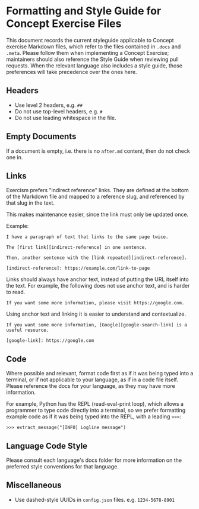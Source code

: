 # Formatting and Style Guide for Concept Exercise Files

This document records the current styleguide applicable to Concept exercise Markdown files, which refer to the files contained in `.docs` and `.meta`. Please follow them when implementing a Concept Exercise; maintainers should also reference the Style Guide when reviewing pull requests. When the relevant language also includes a style guide, those preferences will take precedence over the ones here.

## Headers

 - Use level 2 headers, e.g. `##`
 - Do not use top-level headers, e.g. `#`
 - Do not use leading whitespace in the file.


## Empty Documents

If a document is empty, i.e. there is no `after.md` content, then do not check one in.


## Links

Exercism prefers "indirect reference" links. They are defined at the bottom of the Markdown file and mapped to a reference slug, and referenced by that slug in the text.

This makes maintenance easier, since the link must only be updated once.

Example:

```
I have a paragraph of text that links to the same page twice.

The [first link][indirect-reference] in one sentence.

Then, another sentence with the [link repeated][indirect-reference].

[indirect-reference]: https://example.com/link-to-page
```

Links should always have anchor text, instead of putting the URL itself into the text. For example, the following does not use anchor text, and is harder to read.

```
If you want some more information, please visit https://google.com.
```

Using anchor text and linking it is easier to understand and contextualize.

```
If you want some more information, [Google][google-search-link] is a useful resource.

[google-link]: https://google.com
```


## Code

Where possible and relevant, format code first as if it was being typed into a terminal, or if not applicable to your language, as if in a code file itself. Please reference the docs for your language, as they may have more information.

For example, Python has the REPL (read-eval-print loop), which allows a programmer to type code directly into a terminal, so we prefer formatting example code as if it was being typed into the REPL, with a leading `>>>`:

```
>>> extract_message("[INFO] Logline message")
```


## Language Code Style

Please consult each language's docs folder for more information on the preferred style conventions for that language.


## Miscellaneous

 - Use dashed-style UUIDs in `config.json` files. e.g. `1234-5678-8901`
